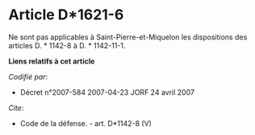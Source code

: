 # Article D*1621-6

Ne sont pas applicables à Saint-Pierre-et-Miquelon les dispositions des articles D. * 1142-8 à D. * 1142-11-1.

**Liens relatifs à cet article**

_Codifié par_:

  - Décret n°2007-584 2007-04-23 JORF 24 avril 2007

_Cite_:

  - Code de la défense. - art. D*1142-8 (V)
